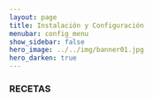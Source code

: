 ```yaml
---
layout: page
title: Instalación y Configuración
menubar: config_menu
show_sidebar: false
hero_image: ../../img/banner01.jpg 
hero_darken: true
---
```

### **RECETAS**